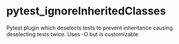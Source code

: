 # pytest_ignoreInheritedClasses
Pytest plugin which deselects tests to prevent inheritance causing deselecting tests twice. Uses -O but is customizable
